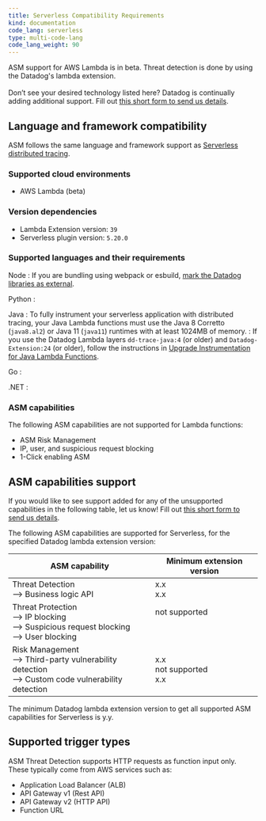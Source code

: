 ```yaml
---
title: Serverless Compatibility Requirements 
kind: documentation
code_lang: serverless
type: multi-code-lang
code_lang_weight: 90
---
```


<div class="alert alert-info">ASM support for AWS Lambda is in beta. Threat detection is done by using the Datadog's lambda extension.<br><br> Don’t see your desired technology listed here? Datadog is continually adding additional support. Fill out <a href="https://forms.gle/gHrxGQMEnAobukfn7">this short form to send us details</a>.</div>

## Language and framework compatibility

ASM follows the same language and framework support as [Serverless distributed tracing][1]. 

### Supported cloud environments

- AWS Lambda (beta)

### Version dependencies

- Lambda Extension version: `39`
- Serverless plugin version: `5.20.0`

### Supported languages and their requirements

Node
: If you are bundling using webpack or esbuild, [mark the Datadog libraries as external][4].

Python
: 

Java
: To fully instrument your serverless application with distributed tracing, your Java Lambda functions must use the Java 8 Corretto (`java8.al2`) or Java 11 (`java11`) runtimes with at least 1024MB of memory.
: If you use the Datadog Lambda layers `dd-trace-java:4` (or older) and `Datadog-Extension:24` (or older), follow the instructions in [Upgrade Instrumentation for Java Lambda Functions][3].

Go
: 

.NET
: 

### ASM capabilities 
The following ASM capabilities are not supported for Lambda functions:
 - ASM Risk Management
 - IP, user, and suspicious request blocking
 - 1-Click enabling ASM

## ASM capabilities support

<div class="alert alert-info">If you would like to see support added for any of the unsupported capabilities in the following table, let us know! Fill out <a href="https://forms.gle/gHrxGQMEnAobukfn7">this short form to send us details</a>.</div>

The following ASM capabilities are supported for Serverless, for the specified Datadog lambda extension version:

| ASM capability                   | Minimum extension version |
| -------------------------------- | ----------------------------|
| Threat Detection <br/> --> Business logic API  | x.x <br/>x.x   |
| Threat Protection <br/> --> IP blocking <br/> --> Suspicious request blocking <br> --> User blocking   | not supported<br/><br/><br/>     |
| Risk Management <br/> --> Third-party vulnerability detection <br/> --> Custom code vulnerability detection | x.x <br/>not supported<br/>x.x |

The minimum Datadog lambda extension version to get all supported ASM capabilities for Serverless is y.y.


## Supported trigger types

ASM Threat Detection supports HTTP requests as function input only. These typically come from AWS services such as:

- Application Load Balancer (ALB)
- API Gateway v1 (Rest API)
- API Gateway v2 (HTTP API)
- Function URL


[1]: /serverless/distributed_tracing/
[2]: /serverless/guide/datadog_forwarder_python
[3]: /serverless/guide/upgrade_java_instrumentation
[4]: /serverless/guide/serverless_tracing_and_webpack/
